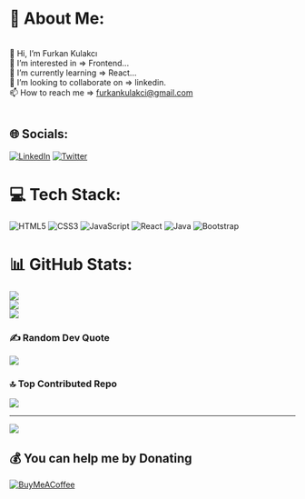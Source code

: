 # 💫 About Me:
<br>    👋 Hi, I’m Furkan Kulakcı<br>    👀 I’m interested in => Frontend...<br>    🌱 I’m currently learning => React...<br>    💞️ I’m looking to collaborate on => linkedin.<br>    📫 How to reach me => furkankulakci@gmail.com<br><br>


## 🌐 Socials:
[![LinkedIn](https://img.shields.io/badge/LinkedIn-%230077B5.svg?logo=linkedin&logoColor=white)](https://linkedin.com/in/https://www.linkedin.com/in/furkankulakci/) [![Twitter](https://img.shields.io/badge/Twitter-%231DA1F2.svg?logo=Twitter&logoColor=white)](https://twitter.com/https://twitter.com/furkankdev) 

# 💻 Tech Stack:
![HTML5](https://img.shields.io/badge/html5-%23E34F26.svg?style=for-the-badge&logo=html5&logoColor=white) ![CSS3](https://img.shields.io/badge/css3-%231572B6.svg?style=for-the-badge&logo=css3&logoColor=white) ![JavaScript](https://img.shields.io/badge/javascript-%23323330.svg?style=for-the-badge&logo=javascript&logoColor=%23F7DF1E)  ![React](https://img.shields.io/badge/react-%2320232a.svg?style=for-the-badge&logo=react&logoColor=%2361DAFB)  ![Java](https://img.shields.io/badge/java-%23ED8B00.svg?style=for-the-badge&logo=java&logoColor=white) ![Bootstrap](https://img.shields.io/badge/bootstrap-%23563D7C.svg?style=for-the-badge&logo=bootstrap&logoColor=white)
# 📊 GitHub Stats:
![](https://github-readme-stats.vercel.app/api?username=furkannkulakci&theme=onedark&hide_border=false&include_all_commits=false&count_private=false)<br/>
![](https://github-readme-streak-stats.herokuapp.com/?user=furkannkulakci&theme=onedark&hide_border=false)<br/>
![](https://github-readme-stats.vercel.app/api/top-langs/?username=furkannkulakci&theme=onedark&hide_border=false&include_all_commits=false&count_private=false&layout=compact)


### ✍️ Random Dev Quote
![](https://quotes-github-readme.vercel.app/api?type=horizontal&theme=gruvbox)

### 🔝 Top Contributed Repo
![](https://github-contributor-stats.vercel.app/api?username=furkannkulakci&limit=5&theme=onedark&combine_all_yearly_contributions=true)

---
[![](https://visitcount.itsvg.in/api?id=m1erla&icon=1&color=12)](https://visitcount.itsvg.in)

  ## 💰 You can help me by Donating
  [![BuyMeACoffee](https://img.shields.io/badge/Buy%20Me%20a%20Coffee-ffdd00?style=for-the-badge&logo=buy-me-a-coffee&logoColor=black)](https://www.buymeacoffee.com/furkankulakci)

  
<!-- Proudly created with GPRM ( https://gprm.itsvg.in ) -->
